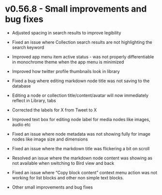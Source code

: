 # v0.56.8 - Small improvements and bug fixes

- Adjusted spacing in search results to improve legibility

- Fixed an issue where Collection search results are not highlighting the search keyword

- Improved app menu item active status - was not properly differentiable in monochrome theme when the app menu is minimized

- Improved how twitter profile thumbnails look in library

- Fixed a bug where editing markdown node title was not saving to the database

- Editing a node or collection title/content/avatar will now immediately reflect in Library, tabs

- Corrected the labels for X from Tweet to X

- Improved text box for editing node label for media nodes like images, audio etc

- Fixed an issue where node metadata was not showing fully for image nodes like image size and dimensions

- Fixed an issue where the markdown title was flickering a bit on scroll

- Resolved an issue where the markdown node content was showing as not available when switching to Bird view and back

- Fixed an issue where “Copy block content” context menu action was not working for list blocks and other non simple text blocks.

- Other small improvements and bug fixes